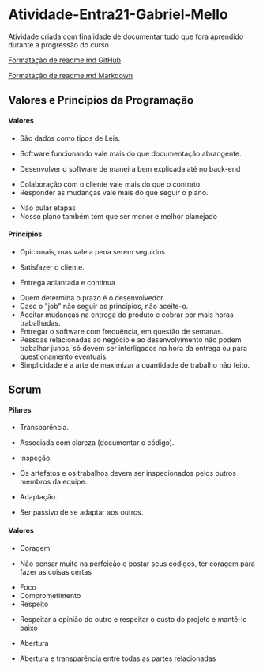 # Atividade-Entra21-Gabriel-Mello
Atividade criada com finalidade de documentar tudo que fora aprendido durante a progressão do curso

[Formatação de readme.md GitHub](https://docs.github.com/pt/get-started/writing-on-github/getting-started-with-writing-and-formatting-on-github/basic-writing-and-formatting-syntax)

[Formatação de readme.md Markdown](https://docs.pipz.com/central-de-ajuda/learning-center/guia-basico-de-markdown#open)

## Valores e Princípios da Programação

#### Valores
- São dados como tipos de Leis.

* Software funcionando vale mais do que documentação abrangente.
- Desenvolver o software de maneira bem explicada até no back-end
* Colaboração com o cliente vale mais do que o contrato.
* Responder as mudanças vale mais do que seguir o plano.
- Não pular etapas
- Nosso plano também tem que ser menor e melhor planejado

#### Princípios
- Opicionais, mas vale a pena serem seguidos

* Satisfazer o cliente.
- Entrega adiantada e continua
* Quem determina o prazo é o desenvolvedor.
* Caso o "job" não seguir os princípios, não aceite-o.
* Aceitar mudanças na entrega do produto e cobrar por mais horas trabalhadas.
* Entregar o software com frequência, em questão de semanas.
* Pessoas relacionadas ao negócio e ao desenvolvimento não podem trabalhar junos, só devem ser interligados na hora da entrega ou para questionamento eventuais.
* Simplicidade é a arte de maximizar a quantidade de trabalho não feito.

## Scrum

#### Pilares

* Transparência.
- Associada com clareza (documentar o código).
* Inspeção.
- Os artefatos e os trabalhos devem ser inspecionados pelos outros membros da equipe.
* Adaptação.
- Ser passivo de se adaptar aos outros.

#### Valores

* Coragem
- Não pensar muito na perfeição e postar seus códigos, ter coragem para fazer as coisas certas
* Foco
* Comprometimento
* Respeito
- Respeitar a opinião do outro e respeitar o custo do projeto e mantê-lo baixo
* Abertura
- Abertura e transparência entre todas as partes relacionadas

